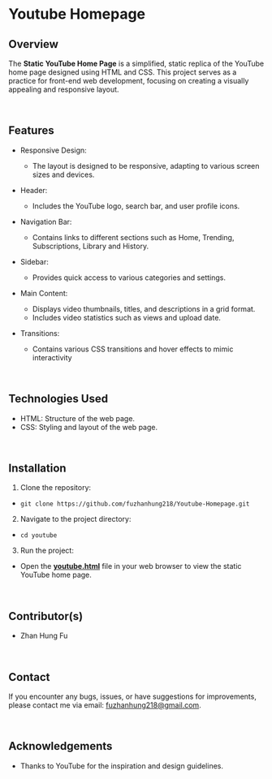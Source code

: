 # Youtube Homepage

## Overview

The **Static YouTube Home Page** is a simplified, static replica of the YouTube home page designed using HTML and CSS. This project serves as a practice for front-end web development, focusing on creating a visually appealing and responsive layout.

<br> 

## Features

- Responsive Design:
  - The layout is designed to be responsive, adapting to various screen sizes and devices.

- Header:
  - Includes the YouTube logo, search bar, and user profile icons.
    
- Navigation Bar:
  - Contains links to different sections such as Home, Trending, Subscriptions, Library and History.
    
- Sidebar:
  - Provides quick access to various categories and settings.
 
- Main Content:
  - Displays video thumbnails, titles, and descriptions in a grid format.
  - Includes video statistics such as views and upload date.

- Transitions:
  - Contains various CSS transitions and hover effects to mimic interactivity

<br> 

## Technologies Used

- HTML: Structure of the web page.
- CSS: Styling and layout of the web page.

<br> 

## Installation

1. Clone the repository:
 
 - `git clone https://github.com/fuzhanhung218/Youtube-Homepage.git`

2. Navigate to the project directory:

 - `cd youtube`

3. Run the project:

 - Open the [**youtube.html**](./youtube/youtube.html) file in your web browser to view the static YouTube home page.

<br> 

## Contributor(s)

- Zhan Hung Fu

<br> 

## Contact

If you encounter any bugs, issues, or have suggestions for improvements, please contact me via email: fuzhanhung218@gmail.com.

<br> 

## Acknowledgements

- Thanks to YouTube for the inspiration and design guidelines.
